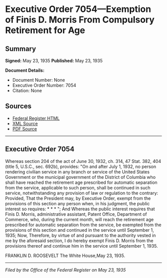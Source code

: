 # Executive Order 7054—Exemption of Finis D. Morris From Compulsory Retirement for Age

## Summary

**Signed:** May 23, 1935
**Published:** May 23, 1935

**Document Details:**
- Document Number: None
- Executive Order Number: 7054
- Citation: None

## Sources
- [Federal Register HTML](https://www.presidency.ucsb.edu/documents/executive-order-7054-exemption-finis-d-morris-from-compulsory-retirement-for-age)
- [XML Source](None)
- [PDF Source](None)

---

## Executive Order 7054

Whereas section 204 of the act of June 30, 1932, ch. 314, 47 Stat. 382, 404 (title 5, U.S.C., sec. 692b), provides:
"On and after July 1, 1932, no person rendering civilian service in any branch or service of the United States Government or the municipal government of the District of Columbia who shall have reached the retirement age prescribed for automatic separation from the service, applicable to such person, shall be continued in such service, notwithstanding any provision of law or regulation to the contrary: Provided, That the President may, by Executive Order, exempt from the provisions of this section any person when, in his judgment, the public interest so requires: * * * ";
And Whereas the public interest requires that Finis D. Morris, administrative assistant, Patent Office, Department of Commerce, who, during the current month, will reach the retirement age prescribed for automatic separation from the service, be exempted from the provisions of this section and continued in the service until September 1, 1935;
Now, Therefore, by virtue of and pursuant to the authority vested in me by the aforesaid section, I do hereby exempt Finis D. Morris from the provisions thereof and continue him in the service until September 1, 1935.

FRANKLIN D. ROOSEVELT
The White House,May 23, 1935.

---

*Filed by the Office of the Federal Register on May 23, 1935*
